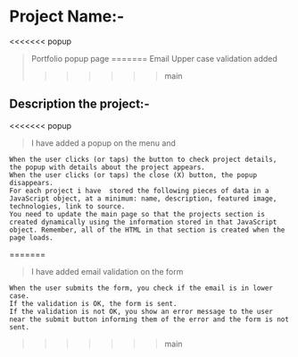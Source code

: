 # Project Name:-

<<<<<<< popup
> Portfolio popup page 
=======
> Email Upper case validation added 
>>>>>>> main

## Description the project:-
>

<<<<<<< popup
> I have added a popup on the menu and 
    
    When the user clicks (or taps) the button to check project details, the popup with details about the project appears.
    When the user clicks (or taps) the close (X) button, the popup disappears.
    For each project i have  stored the following pieces of data in a JavaScript object, at a minimum: name, description, featured image, technologies, link to source.
    You need to update the main page so that the projects section is created dynamically using the information stored in that JavaScript object. Remember, all of the HTML in that section is created when the page loads.
=======
> I have added email validation on the form  
    
    
    When the user submits the form, you check if the email is in lower case.
    If the validation is OK, the form is sent.
    If the validation is not OK, you show an error message to the user near the submit button informing them of the error and the form is not sent.

>>>>>>> main
